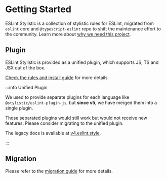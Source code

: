 # Getting Started

ESLint Stylistic is a collection of stylistic rules for ESLint, migrated from `eslint` core and `@typescript-eslint` repo to shift the maintenance effort to the community. Learn more about [why we need this project](/guide/why).

## Plugin

ESLint Stylistic is provided as a unified plugin, which supports JS, TS and JSX out of the box.

[Check the rules and install guide](/rules) for more details.

:::info Unified Plugin

We used to provide separate plugins for each language like `@stylistic/eslint-plugin-js`, but **since v5**, we have merged them into a single plugin.

Those separated plugins would still work but would not receive new features. Please consider migrating to the unified plugin.

The legacy docs is available at [v4.eslint.style](https://v4.eslint.style/).

:::

## Migration

Please refer to the [migration guide](/guide/migration) for more details.
